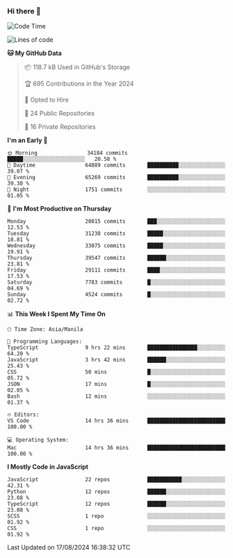 ### Hi there 👋

<!--START_SECTION:waka-->
![Code Time](http://img.shields.io/badge/Code%20Time-962%20hrs%2035%20mins-blue)

![Lines of code](https://img.shields.io/badge/From%20Hello%20World%20I%27ve%20Written-65.6%20million%20lines%20of%20code-blue)

**🐱 My GitHub Data** 

> 📦 118.7 kB Used in GitHub's Storage 
 > 
> 🏆 695 Contributions in the Year 2024
 > 
> 💼 Opted to Hire
 > 
> 📜 24 Public Repositories 
 > 
> 🔑 16 Private Repositories 
 > 
**I'm an Early 🐤** 

```text
🌞 Morning                34184 commits       █████░░░░░░░░░░░░░░░░░░░░   20.58 % 
🌆 Daytime                64889 commits       ██████████░░░░░░░░░░░░░░░   39.07 % 
🌃 Evening                65269 commits       ██████████░░░░░░░░░░░░░░░   39.30 % 
🌙 Night                  1751 commits        ░░░░░░░░░░░░░░░░░░░░░░░░░   01.05 % 
```
📅 **I'm Most Productive on Thursday** 

```text
Monday                   20815 commits       ███░░░░░░░░░░░░░░░░░░░░░░   12.53 % 
Tuesday                  31238 commits       █████░░░░░░░░░░░░░░░░░░░░   18.81 % 
Wednesday                33075 commits       █████░░░░░░░░░░░░░░░░░░░░   19.91 % 
Thursday                 39547 commits       ██████░░░░░░░░░░░░░░░░░░░   23.81 % 
Friday                   29111 commits       ████░░░░░░░░░░░░░░░░░░░░░   17.53 % 
Saturday                 7783 commits        █░░░░░░░░░░░░░░░░░░░░░░░░   04.69 % 
Sunday                   4524 commits        █░░░░░░░░░░░░░░░░░░░░░░░░   02.72 % 
```


📊 **This Week I Spent My Time On** 

```text
🕑︎ Time Zone: Asia/Manila

💬 Programming Languages: 
TypeScript               9 hrs 22 mins       ████████████████░░░░░░░░░   64.20 % 
JavaScript               3 hrs 42 mins       ██████░░░░░░░░░░░░░░░░░░░   25.43 % 
CSS                      50 mins             █░░░░░░░░░░░░░░░░░░░░░░░░   05.72 % 
JSON                     17 mins             █░░░░░░░░░░░░░░░░░░░░░░░░   02.05 % 
Bash                     12 mins             ░░░░░░░░░░░░░░░░░░░░░░░░░   01.37 % 

🔥 Editors: 
VS Code                  14 hrs 36 mins      █████████████████████████   100.00 % 

💻 Operating System: 
Mac                      14 hrs 36 mins      █████████████████████████   100.00 % 
```

**I Mostly Code in JavaScript** 

```text
JavaScript               22 repos            ███████████░░░░░░░░░░░░░░   42.31 % 
Python                   12 repos            ██████░░░░░░░░░░░░░░░░░░░   23.08 % 
TypeScript               12 repos            ██████░░░░░░░░░░░░░░░░░░░   23.08 % 
SCSS                     1 repo              ░░░░░░░░░░░░░░░░░░░░░░░░░   01.92 % 
CSS                      1 repo              ░░░░░░░░░░░░░░░░░░░░░░░░░   01.92 % 
```




 Last Updated on 17/08/2024 16:38:32 UTC
<!--END_SECTION:waka-->

